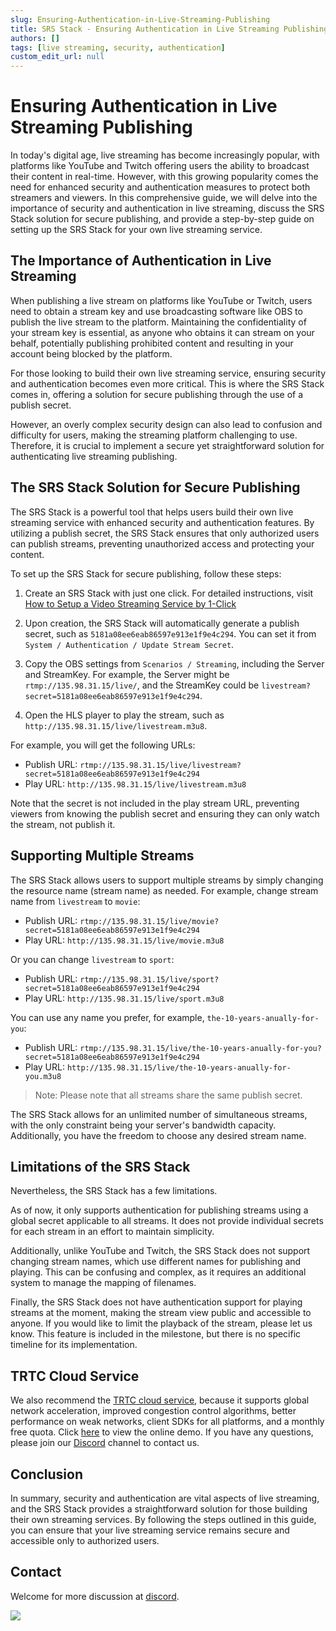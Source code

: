 ```yaml
---
slug: Ensuring-Authentication-in-Live-Streaming-Publishing
title: SRS Stack - Ensuring Authentication in Live Streaming Publishing
authors: []
tags: [live streaming, security, authentication]
custom_edit_url: null
---
```


# Ensuring Authentication in Live Streaming Publishing

In today's digital age, live streaming has become increasingly popular, with platforms like YouTube and 
Twitch offering users the ability to broadcast their content in real-time. However, with this growing 
popularity comes the need for enhanced security and authentication measures to protect both streamers 
and viewers. In this comprehensive guide, we will delve into the importance of security and authentication 
in live streaming, discuss the SRS Stack solution for secure publishing, and provide a step-by-step guide 
on setting up the SRS Stack for your own live streaming service.

<!--truncate-->

## The Importance of Authentication in Live Streaming

When publishing a live stream on platforms like YouTube or Twitch, users need to obtain a stream key 
and use broadcasting software like OBS to publish the live stream to the platform. Maintaining the 
confidentiality of your stream key is essential, as anyone who obtains it can stream on your behalf, 
potentially publishing prohibited content and resulting in your account being blocked by the platform.

For those looking to build their own live streaming service, ensuring security and authentication 
becomes even more critical. This is where the SRS Stack comes in, offering a solution for secure 
publishing through the use of a publish secret.

However, an overly complex security design can also lead to confusion and difficulty for users, 
making the streaming platform challenging to use. Therefore, it is crucial to implement a secure 
yet straightforward solution for authenticating live streaming publishing.

## The SRS Stack Solution for Secure Publishing

The SRS Stack is a powerful tool that helps users build their own live streaming service with enhanced 
security and authentication features. By utilizing a publish secret, the SRS Stack ensures that only 
authorized users can publish streams, preventing unauthorized access and protecting your content.

To set up the SRS Stack for secure publishing, follow these steps:

1. Create an SRS Stack with just one click. For detailed instructions, visit [How to Setup a Video Streaming Service by 1-Click](./2022-04-09-SRS-Stack-Tutorial.md)

1. Upon creation, the SRS Stack will automatically generate a publish secret, such as `5181a08ee6eab86597e913e1f9e4c294`. You can set it from `System / Authentication / Update Stream Secret`.

1. Copy the OBS settings from `Scenarios / Streaming`, including the Server and StreamKey. For example, the Server might be `rtmp://135.98.31.15/live/`, and the StreamKey could be `livestream?secret=5181a08ee6eab86597e913e1f9e4c294`.

1. Open the HLS player to play the stream, such as `http://135.98.31.15/live/livestream.m3u8`. 

For example, you will get the following URLs:
* Publish URL: `rtmp://135.98.31.15/live/livestream?secret=5181a08ee6eab86597e913e1f9e4c294`
* Play URL: `http://135.98.31.15/live/livestream.m3u8`

Note that the secret is not included in the play stream URL, preventing viewers from knowing the publish 
secret and ensuring they can only watch the stream, not publish it.

## Supporting Multiple Streams

The SRS Stack allows users to support multiple streams by simply changing the resource name (stream name) as 
needed. For example, change stream name from `livestream` to `movie`:
- Publish URL: `rtmp://135.98.31.15/live/movie?secret=5181a08ee6eab86597e913e1f9e4c294`
- Play URL: `http://135.98.31.15/live/movie.m3u8`

Or you can change `livestream` to `sport`:
- Publish URL: `rtmp://135.98.31.15/live/sport?secret=5181a08ee6eab86597e913e1f9e4c294`
- Play URL: `http://135.98.31.15/live/sport.m3u8`

You can use any name you prefer, for example, `the-10-years-anually-for-you`:
- Publish URL: `rtmp://135.98.31.15/live/the-10-years-anually-for-you?secret=5181a08ee6eab86597e913e1f9e4c294`
- Play URL: `http://135.98.31.15/live/the-10-years-anually-for-you.m3u8`

> Note: Please note that all streams share the same publish secret.

The SRS Stack allows for an unlimited number of simultaneous streams, with the only constraint being your 
server's bandwidth capacity. Additionally, you have the freedom to choose any desired stream name.

## Limitations of the SRS Stack

Nevertheless, the SRS Stack has a few limitations. 

As of now, it only supports authentication for publishing streams using a global secret applicable to 
all streams. It does not provide individual secrets for each stream in an effort to maintain simplicity.

Additionally, unlike YouTube and Twitch, the SRS Stack does not support changing stream names, which use 
different names for publishing and playing. This can be confusing and complex, as it requires an additional 
system to manage the mapping of filenames.

Finally, the SRS Stack does not have authentication support for playing streams at the moment, making the 
stream view public and accessible to anyone. If you would like to limit the playback of the stream, please 
let us know. This feature is included in the milestone, but there is no specific timeline for its 
implementation.

## TRTC Cloud Service

We also recommend the [TRTC cloud service](https://trtc.io/pricing?utm_source=community&utm_medium=ossrs&utm_campaign=OBS-WHIP-TRTC&_channel_track_key=yb4mTLui), 
because it supports global network acceleration, improved congestion control algorithms, better performance on weak networks, 
client SDKs for all platforms, and a monthly free quota. Click [here](https://ossrs.io/trtc/demo?utm_source=community&utm_medium=ossrs&utm_campaign=OBS-WHIP-TRTC&_channel_track_key=lfJKyOlF)
to view the online demo. If you have any questions, please join our [Discord](https://discord.gg/DCCH6HyhuT) channel
to contact us.

## Conclusion

In summary, security and authentication are vital aspects of live streaming, and the SRS Stack provides a 
straightforward solution for those building their own streaming services. By following the steps outlined 
in this guide, you can ensure that your live streaming service remains secure and accessible only to 
authorized users.

## Contact

Welcome for more discussion at [discord](https://discord.gg/bQUPDRqy79).

![](https://ossrs.net/gif/v1/sls.gif?site=ossrs.io&path=/lts/blog-en/2023-08-29-Ensuring-Authentication-for-Live-Streaming-Publishing)

